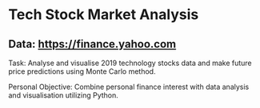 # Tech Stock Market Analysis

## Data: https://finance.yahoo.com

Task: Analyse and visualise 2019 technology stocks data and make future price predictions using Monte Carlo method.

Personal Objective: Combine personal finance interest with data analysis and visualisation utilizing Python.

